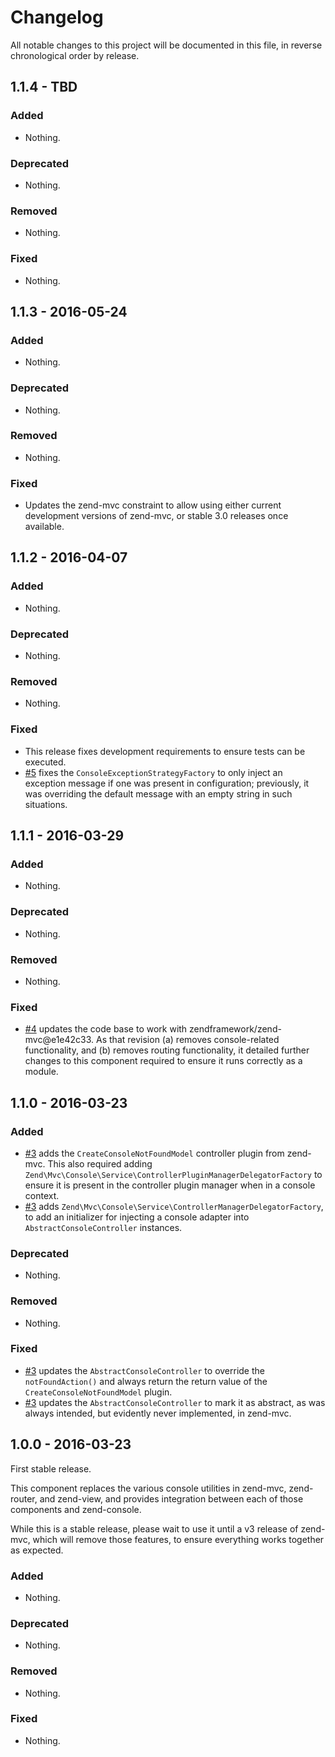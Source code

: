 # Changelog

All notable changes to this project will be documented in this file, in reverse chronological order by release.

## 1.1.4 - TBD

### Added

- Nothing.

### Deprecated

- Nothing.

### Removed

- Nothing.

### Fixed

- Nothing.

## 1.1.3 - 2016-05-24

### Added

- Nothing.

### Deprecated

- Nothing.

### Removed

- Nothing.

### Fixed

- Updates the zend-mvc constraint to allow using either current development
  versions of zend-mvc, or stable 3.0 releases once available.

## 1.1.2 - 2016-04-07

### Added

- Nothing.

### Deprecated

- Nothing.

### Removed

- Nothing.

### Fixed

- This release fixes development requirements to ensure tests can be executed.
- [#5](https://github.com/zendframework/zend-mvc-console/pull/5) fixes the
  `ConsoleExceptionStrategyFactory` to only inject an exception message if one
  was present in configuration; previously, it was overriding the default
  message with an empty string in such situations.

## 1.1.1 - 2016-03-29

### Added

- Nothing.

### Deprecated

- Nothing.

### Removed

- Nothing.

### Fixed

- [#4](https://github.com/zendframework/zend-mvc-console/pull/4) updates the
  code base to work with zendframework/zend-mvc@e1e42c33. As that revision (a)
  removes console-related functionality, and (b) removes routing functionality,
  it detailed further changes to this component required to ensure it runs
  correctly as a module.

## 1.1.0 - 2016-03-23

### Added

- [#3](https://github.com/zendframework/zend-mvc-console/pull/3) adds the
  `CreateConsoleNotFoundModel` controller plugin from zend-mvc. This also
  required adding `Zend\Mvc\Console\Service\ControllerPluginManagerDelegatorFactory`
  to ensure it is present in the controller plugin manager when in a console
  context.
- [#3](https://github.com/zendframework/zend-mvc-console/pull/3) adds
  `Zend\Mvc\Console\Service\ControllerManagerDelegatorFactory`, to add an
  initializer for injecting a console adapter into `AbstractConsoleController`
  instances.

### Deprecated

- Nothing.

### Removed

- Nothing.

### Fixed

- [#3](https://github.com/zendframework/zend-mvc-console/pull/3) updates the
  `AbstractConsoleController` to override the `notFoundAction()` and always
  return the return value of the `CreateConsoleNotFoundModel` plugin.
- [#3](https://github.com/zendframework/zend-mvc-console/pull/3) updates the
  `AbstractConsoleController` to mark it as abstract, as was always intended,
  but evidently never implemented, in zend-mvc.

## 1.0.0 - 2016-03-23

First stable release.

This component replaces the various console utilities in zend-mvc, zend-router,
and zend-view, and provides integration between each of those components and
zend-console.

While this is a stable release, please wait to use it until a v3 release of
zend-mvc, which will remove those features, to ensure everything works together
as expected.

### Added

- Nothing.

### Deprecated

- Nothing.

### Removed

- Nothing.

### Fixed

- Nothing.
